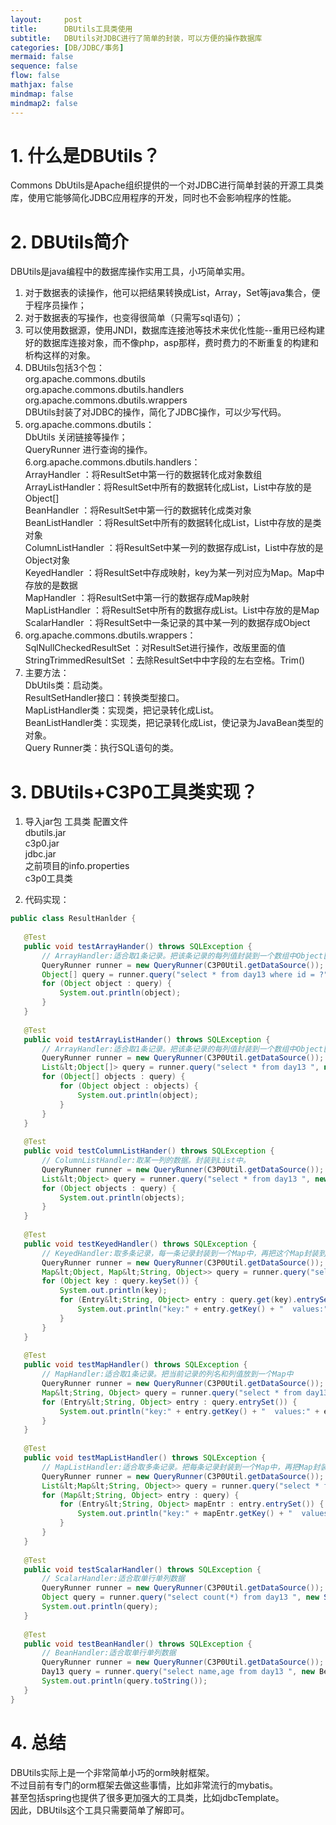 ```yaml
---
layout:     post
title:      DBUtils工具类使用
subtitle:   DBUtils对JDBC进行了简单的封装，可以方便的操作数据库
categories: [DB/JDBC/事务]
mermaid: false
sequence: false
flow: false
mathjax: false
mindmap: false
mindmap2: false
---
```


# 1. 什么是DBUtils？
Commons DbUtils是Apache组织提供的一个对JDBC进行简单封装的开源工具类库，使用它能够简化JDBC应用程序的开发，同时也不会影响程序的性能。  

# 2. DBUtils简介
DBUtils是java编程中的数据库操作实用工具，小巧简单实用。  
1.  对于数据表的读操作，他可以把结果转换成List，Array，Set等java集合，便于程序员操作；  
2.  对于数据表的写操作，也变得很简单（只需写sql语句）；  
3.  可以使用数据源，使用JNDI，数据库连接池等技术来优化性能--重用已经构建好的数据库连接对象，而不像php，asp那样，费时费力的不断重复的构建和析构这样的对象。  
4.  DBUtils包括3个包：  
org.apache.commons.dbutils  
org.apache.commons.dbutils.handlers  
org.apache.commons.dbutils.wrappers  
DBUtils封装了对JDBC的操作，简化了JDBC操作，可以少写代码。  
5.  org.apache.commons.dbutils：  
DbUtils 关闭链接等操作；  
QueryRunner 进行查询的操作。  
6.org.apache.commons.dbutils.handlers：  
ArrayHandler ：将ResultSet中第一行的数据转化成对象数组  
ArrayListHandler：将ResultSet中所有的数据转化成List，List中存放的是Object[]  
BeanHandler ：将ResultSet中第一行的数据转化成类对象  
BeanListHandler ：将ResultSet中所有的数据转化成List，List中存放的是类对象  
ColumnListHandler ：将ResultSet中某一列的数据存成List，List中存放的是Object对象  
KeyedHandler ：将ResultSet中存成映射，key为某一列对应为Map。Map中存放的是数据  
MapHandler ：将ResultSet中第一行的数据存成Map映射  
MapListHandler ：将ResultSet中所有的数据存成List。List中存放的是Map  
ScalarHandler ：将ResultSet中一条记录的其中某一列的数据存成Object  
7.  org.apache.commons.dbutils.wrappers：  
SqlNullCheckedResultSet ：对ResultSet进行操作，改版里面的值  
StringTrimmedResultSet ：去除ResultSet中中字段的左右空格。Trim()  
8.  主要方法：  
DbUtils类：启动类。  
ResultSetHandler接口：转换类型接口。  
MapListHandler类：实现类，把记录转化成List。  
BeanListHandler类：实现类，把记录转化成List，使记录为JavaBean类型的对象。  
Query Runner类：执行SQL语句的类。  

# 3. DBUtils+C3P0工具类实现？
1.  导入jar包 工具类 配置文件  
​ dbutils.jar  
​ c3p0.jar  
​ jdbc.jar  
​ 之前项目的info.properties  
​ c3p0工具类  

2.  代码实现：  
 ```java
public class ResultHanlder {
​
    @Test
    public void testArrayHander() throws SQLException {
        // ArrayHandler:适合取1条记录。把该条记录的每列值封装到一个数组中Object[]
        QueryRunner runner = new QueryRunner(C3P0Util.getDataSource());
        Object[] query = runner.query("select * from day13 where id = ?", new ArrayHandler(), 9);
        for (Object object : query) {
            System.out.println(object);
        }
    }
​
    @Test
    public void testArrayListHander() throws SQLException {
        // ArrayHandler:适合取1条记录。把该条记录的每列值封装到一个数组中Object[]
        QueryRunner runner = new QueryRunner(C3P0Util.getDataSource());
        List&lt;Object[]> query = runner.query("select * from day13 ", new ArrayListHandler());
        for (Object[] objects : query) {
            for (Object object : objects) {
                System.out.println(object);
            }
        }
    }
​
    @Test
    public void testColumnListHander() throws SQLException {
        // ColumnListHandler:取某一列的数据。封装到List中。
        QueryRunner runner = new QueryRunner(C3P0Util.getDataSource());
        List&lt;Object> query = runner.query("select * from day13 ", new ColumnListHandler(2));
        for (Object objects : query) {
            System.out.println(objects);
        }
    }
​
    @Test
    public void testKeyedHandler() throws SQLException {
        // KeyedHandler:取多条记录，每一条记录封装到一个Map中，再把这个Map封装到另外一个Map中，key为指定的字段值
        QueryRunner runner = new QueryRunner(C3P0Util.getDataSource());
        Map&lt;Object, Map&lt;String, Object>> query = runner.query("select * from day13 ", new KeyedHandler(2));
        for (Object key : query.keySet()) {
            System.out.println(key);
            for (Entry&lt;String, Object> entry : query.get(key).entrySet()) {
                System.out.println("key:" + entry.getKey() + "  values:" + entry.getValue());
            }
        }
    }
​
    @Test
    public void testMapHandler() throws SQLException {
        // MapHandler:适合取1条记录。把当前记录的列名和列值放到一个Map中
        QueryRunner runner = new QueryRunner(C3P0Util.getDataSource());
        Map&lt;String, Object> query = runner.query("select * from day13 ", new MapHandler());
        for (Entry&lt;String, Object> entry : query.entrySet()) {
            System.out.println("key:" + entry.getKey() + "  values:" + entry.getValue());
        }
    }
​
    @Test
    public void testMapListHandler() throws SQLException {
        // MapListHandler:适合取多条记录。把每条记录封装到一个Map中，再把Map封装到List中
        QueryRunner runner = new QueryRunner(C3P0Util.getDataSource());
        List&lt;Map&lt;String, Object>> query = runner.query("select * from day13 ", new MapListHandler());
        for (Map&lt;String, Object> entry : query) {
            for (Entry&lt;String, Object> mapEntr : entry.entrySet()) {
                System.out.println("key:" + mapEntr.getKey() + "  values:" + mapEntr.getValue());
            }
        }
    }
​
    @Test
    public void testScalarHandler() throws SQLException {
        // ScalarHandler:适合取单行单列数据
        QueryRunner runner = new QueryRunner(C3P0Util.getDataSource());
        Object query = runner.query("select count(*) from day13 ", new ScalarHandler());
        System.out.println(query);
    }
​
    @Test
    public void testBeanHandler() throws SQLException {
        // BeanHandler:适合取单行单列数据
        QueryRunner runner = new QueryRunner(C3P0Util.getDataSource());
        Day13 query = runner.query("select name,age from day13 ", new BeanHandler&lt;Day13>(Day13.class));
        System.out.println(query.toString());
    }
}
```

# 4. 总结
DBUtils实际上是一个非常简单小巧的orm映射框架。  
不过目前有专门的orm框架去做这些事情，比如非常流行的mybatis。  
甚至包括spring也提供了很多更加强大的工具类，比如jdbcTemplate。  
因此，DBUtils这个工具只需要简单了解即可。  